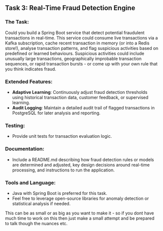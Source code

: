 ## Task 3: Real-Time Fraud Detection Engine

### The Task:
Could you build a Spring Boot service that detect potential fraudulent transactions in real-time. This service could consume live transactions via a Kafka subscription, cache recent transaction in memory (or into a Redis store!), analyse transaction patterns, and flag suspicious activities based on predefined or learned behaviours. Suspicious activities could include unusually large transactions, geographically improbable transaction sequences, or rapid transaction bursts - or come up with your own rule that you think indicates fraud.

### Extended Features:
- **Adaptive Learning**: Continuously adjust fraud detection thresholds using historical transaction data, customer feedback, or supervised learning.
- **Audit Logging**: Maintain a detailed audit trail of flagged transactions in PostgreSQL for later analysis and reporting.

### Testing:
- Provide unit tests for transaction evaluation logic.

### Documentation:
- Include a README.md describing how fraud detection rules or models are determined and adjusted, key design decisions around real-time processing, and instructions to run the application.

### Tools and Language:
- Java with Spring Boot is preferred for this task.
- Feel free to leverage open-source libraries for anomaly detection or statistical analysis if needed.

This can be as small or as big as you want to make it - so if you dont have much time to work on this then just make a small attempt and be prepared to talk though the nuances etc.
